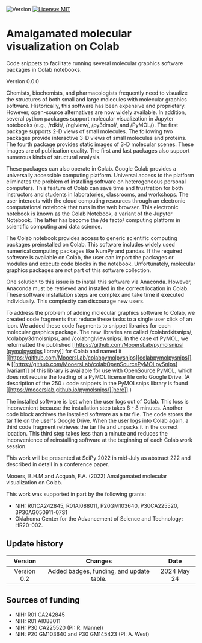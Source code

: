 ![Version](https://img.shields.io/static/v1?label=polyglotmolviz&message=0.0&color=brightcolor)
[![License: MIT](https://img.shields.io/badge/License-MIT-blue.svg)](https://opensource.org/licenses/MIT)


# Amalgamated molecular visualization on Colab

Code snippets to facilitate running several molecular graphics software packages in Colab notebooks.

Version 0.0.0


Chemists, biochemists, and pharmacologists frequently need to visualize the structures of both small and large molecules with molecular graphics software.
Historically, this software has been expensive and proprietary. 
However, open-source alternatives are now widely available. 
In addition, several python packages support molecular visualization in Jupyter notebooks (e.g., /rdkit/, /nglview/, /py3dmol/, and /PyMOL/). 
The first package supports 2-D views of small molecules. 
The following two packages provide interactive 3-D views of small molecules and proteins. 
The fourth package provides static images of 3-D molecular scenes.
These images are of publication quality.
The first and last packages also support numerous kinds of structural analysis.

These packages can also operate in Colab. 
Google Colab provides a universally accessible computing platform. 
Universal access to the platform eliminates the problem of installing software on heterogeneous personal computers. 
This feature of Colab can save time and frustration for both instructors and students in laboratories, classrooms, and workshops. 
The user interacts with the cloud computing resources through an electronic computational notebook that runs in the web browser.
This electronic notebook is known as the Colab Notebook, a variant of the Jupyter Notebook. 
The latter has become the /de facto/ computing platform in scientific computing and data science.

The Colab notebook provides access to generic scientific computing packages preinstalled on Colab. 
This software includes widely used numerical computing packages like NumPy and pandas. 
If the required software is available on Colab, the user can import the packages or modules and execute code blocks in the notebook. 
Unfortunately, molecular graphics packages are not part of this software collection.

One solution to this issue is to install this software via Anaconda. 
However, Anaconda must be retrieved and installed in the correct location in Colab. 
These software installation steps are complex and take time if executed individually. 
This complexity can discourage new users.

To address the problem of adding molecular graphics software to Colab, we created code fragments that reduce these tasks to a single user click of an icon. 
We added these code fragments to snippet libraries for each molecular graphics package. 
The new libraries are called /colabrdkitsnips/, /colabpy3dmolsnips/, and /colabnglviewsnips/. 
In the case of PyMOL, we reformatted the published [[https://github.com/MooersLab/pymolsnips][pymolpysnips library]] for Colab and named it [[https://github.com/MooersLab/colabpymolpysnips][colabpymolpysnips]].
A [[https://github.com/MooersLab/colabOpenSourcePyMOLpySnips][variant]] of this library is available for use with OpenSource PyMOL, which does not require the loading of a PyMOL license file onto Google Drive.
(A description of the 250+ code snippets in the PyMOLsnips library is found [[https://mooerslab.github.io/pymolsnips/][here]].)

The installed software is lost when the user logs out of Colab. 
This loss is inconvenient because the installation step takes 6 - 8 minutes. 
Another code block archives the installed software as a tar file.
The code stores the tar file on the user's Google Drive. 
When the user logs into Colab again, a third code fragment retrieves the tar file and unpacks it in the correct location. 
This third step takes less than a minute and reduces the inconvenience of reinstalling software at the beginning of each Colab work session.

This work will be presented at SciPy 2022 in mid-July as abstract 222 and described in detail in a conference paper.

Mooers, B.H.M and Acquah, F.A. (2022)  Amalgamated molecular visualization on Colab.

This work was supported in part by the following grants:

- NIH: R01CA242845, R01AI088011, P20GM103640, P30CA225520, 3P30AG050911-07S1 
- Oklahoma Center for the Advancement of Science and Technology: HR20-002.

## Update history

|Version      | Changes                                                                                                                                     | Date                 |
|:-----------:|:------------------------------------------------------------------------------------------------------------------------------------------:|:--------------------:|
| Version 0.2 |   Added badges, funding, and update table.                                                                                                 | 2024 May 24         |

## Sources of funding

- NIH: R01 CA242845
- NIH: R01 AI088011
- NIH: P30 CA225520 (PI: R. Mannel)
- NIH: P20 GM103640 and P30 GM145423 (PI: A. West)



